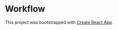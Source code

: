 # Workflow

This project was bootstrapped with [Create React App](https://github.com/facebookincubator/create-react-app).